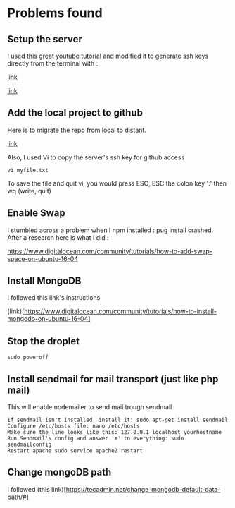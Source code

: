 
# Problems found

## Setup the server

I used this great youtube tutorial and modified it to generate ssh keys directly from the terminal with :

[link](https://help.github.com/articles/generating-a-new-ssh-key-and-adding-it-to-the-ssh-agent/)

[link](https://www.youtube.com/watch?v=RE2PLyFqCzE&t=1234s)

## Add the local project to github

Here is to migrate the repo from local to distant.

[link](https://help.github.com/articles/adding-an-existing-project-to-github-using-the-command-line/)

Also, I used Vi to copy the server's ssh key for github access

    vi myfile.txt

To save the file and quit vi, you would press ESC, ESC the colon key ':' then wq (write, quit)

## Enable Swap

I stumbled across a problem when I npm installed : pug install crashed.
After a research here is what I did :

https://www.digitalocean.com/community/tutorials/how-to-add-swap-space-on-ubuntu-16-04

## Install MongoDB

I followed this link's instructions

(link)[https://www.digitalocean.com/community/tutorials/how-to-install-mongodb-on-ubuntu-16-04]

## Stop the droplet

    sudo poweroff

## Install sendmail for mail transport (just like php mail)

This will enable nodemailer to send mail trough sendmail

    If sendmail isn't installed, install it: sudo apt-get install sendmail
    Configure /etc/hosts file: nano /etc/hosts
    Make sure the line looks like this: 127.0.0.1 localhost yourhostname
    Run Sendmail's config and answer 'Y' to everything: sudo sendmailconfig
    Restart apache sudo service apache2 restart

## Change mongoDB path

I followed (this link)[https://tecadmin.net/change-mongodb-default-data-path/#]